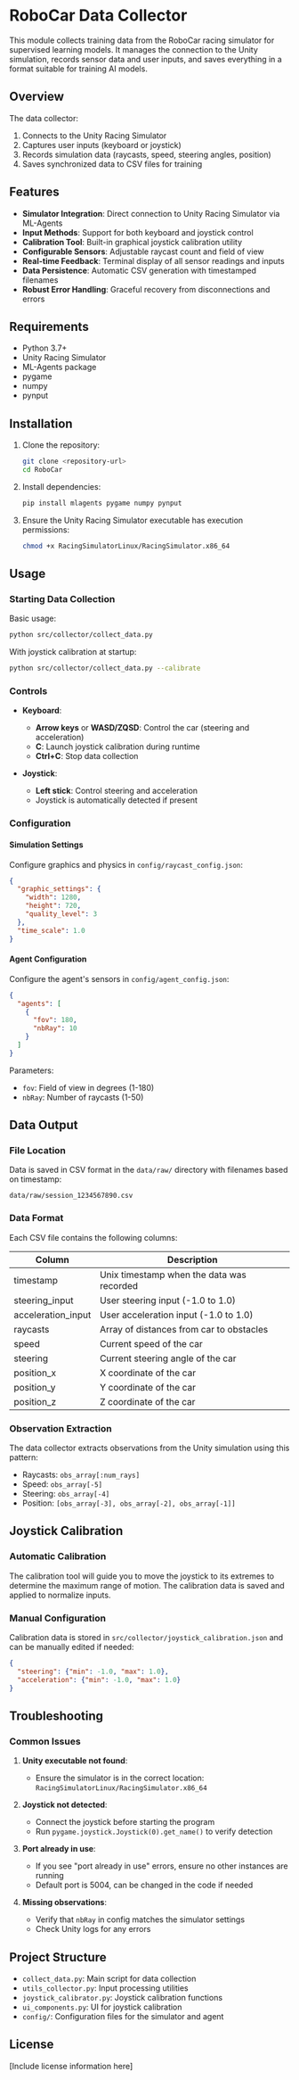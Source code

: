 # RoboCar Data Collector

This module collects training data from the RoboCar racing simulator for supervised learning models. It manages the connection to the Unity simulation, records sensor data and user inputs, and saves everything in a format suitable for training AI models.

## Overview

The data collector:
1. Connects to the Unity Racing Simulator
2. Captures user inputs (keyboard or joystick)
3. Records simulation data (raycasts, speed, steering angles, position)
4. Saves synchronized data to CSV files for training

## Features

- **Simulator Integration**: Direct connection to Unity Racing Simulator via ML-Agents
- **Input Methods**: Support for both keyboard and joystick control
- **Calibration Tool**: Built-in graphical joystick calibration utility
- **Configurable Sensors**: Adjustable raycast count and field of view
- **Real-time Feedback**: Terminal display of all sensor readings and inputs
- **Data Persistence**: Automatic CSV generation with timestamped filenames
- **Robust Error Handling**: Graceful recovery from disconnections and errors

## Requirements

- Python 3.7+
- Unity Racing Simulator
- ML-Agents package
- pygame
- numpy
- pynput

## Installation

1. Clone the repository:
   ```bash
   git clone <repository-url>
   cd RoboCar
   ```

2. Install dependencies:
   ```bash
   pip install mlagents pygame numpy pynput
   ```

3. Ensure the Unity Racing Simulator executable has execution permissions:
   ```bash
   chmod +x RacingSimulatorLinux/RacingSimulator.x86_64
   ```

## Usage

### Starting Data Collection

Basic usage:
```bash
python src/collector/collect_data.py
```

With joystick calibration at startup:
```bash
python src/collector/collect_data.py --calibrate
```

### Controls

- **Keyboard**:
  - **Arrow keys** or **WASD/ZQSD**: Control the car (steering and acceleration)
  - **C**: Launch joystick calibration during runtime
  - **Ctrl+C**: Stop data collection

- **Joystick**:
  - **Left stick**: Control steering and acceleration
  - Joystick is automatically detected if present

### Configuration

#### Simulation Settings

Configure graphics and physics in `config/raycast_config.json`:
```json
{
  "graphic_settings": {
    "width": 1280,
    "height": 720,
    "quality_level": 3
  },
  "time_scale": 1.0
}
```

#### Agent Configuration

Configure the agent's sensors in `config/agent_config.json`:
```json
{
  "agents": [
    {
      "fov": 180,
      "nbRay": 10
    }
  ]
}
```

Parameters:
- `fov`: Field of view in degrees (1-180)
- `nbRay`: Number of raycasts (1-50)

## Data Output

### File Location

Data is saved in CSV format in the `data/raw/` directory with filenames based on timestamp:
```
data/raw/session_1234567890.csv
```

### Data Format

Each CSV file contains the following columns:

| Column | Description |
|--------|-------------|
| timestamp | Unix timestamp when the data was recorded |
| steering_input | User steering input (-1.0 to 1.0) |
| acceleration_input | User acceleration input (-1.0 to 1.0) |
| raycasts | Array of distances from car to obstacles |
| speed | Current speed of the car |
| steering | Current steering angle of the car |
| position_x | X coordinate of the car |
| position_y | Y coordinate of the car |
| position_z | Z coordinate of the car |

### Observation Extraction

The data collector extracts observations from the Unity simulation using this pattern:
- Raycasts: `obs_array[:num_rays]`
- Speed: `obs_array[-5]`
- Steering: `obs_array[-4]`
- Position: `[obs_array[-3], obs_array[-2], obs_array[-1]]`

## Joystick Calibration

### Automatic Calibration

The calibration tool will guide you to move the joystick to its extremes to determine the maximum range of motion. The calibration data is saved and applied to normalize inputs.

### Manual Configuration

Calibration data is stored in `src/collector/joystick_calibration.json` and can be manually edited if needed:
```json
{
  "steering": {"min": -1.0, "max": 1.0},
  "acceleration": {"min": -1.0, "max": 1.0}
}
```

## Troubleshooting

### Common Issues

1. **Unity executable not found**:
   - Ensure the simulator is in the correct location: `RacingSimulatorLinux/RacingSimulator.x86_64`

2. **Joystick not detected**:
   - Connect the joystick before starting the program
   - Run `pygame.joystick.Joystick(0).get_name()` to verify detection

3. **Port already in use**:
   - If you see "port already in use" errors, ensure no other instances are running
   - Default port is 5004, can be changed in the code if needed

4. **Missing observations**:
   - Verify that `nbRay` in config matches the simulator settings
   - Check Unity logs for any errors

## Project Structure

- `collect_data.py`: Main script for data collection
- `utils_collector.py`: Input processing utilities
- `joystick_calibrator.py`: Joystick calibration functions
- `ui_components.py`: UI for joystick calibration
- `config/`: Configuration files for the simulator and agent

## License

[Include license information here]
